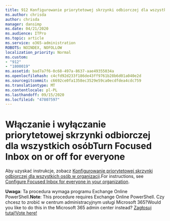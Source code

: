 ```yaml
---
title: 912 Konfigurowanie priorytetowej skrzynki odbiorczej dla wszystkich osób w organizacji
ms.author: chrisda
author: chrisda
manager: dansimp
ms.date: 04/21/2020
ms.audience: ITPro
ms.topic: article
ms.service: o365-administration
ROBOTS: NOINDEX, NOFOLLOW
localization_priority: Normal
ms.custom:
- "912"
- "1800019"
ms.assetid: bad7a7f6-0c68-497a-8637-aae49355034a
ms.openlocfilehash: c4cfd92d233f186de43ff9761b28b6d01a040e2d
ms.sourcegitcommit: c6692ce0fa1358ec3529e59ca0ecdfdea4cdc759
ms.translationtype: MT
ms.contentlocale: pl-PL
ms.lasthandoff: 09/15/2020
ms.locfileid: "47807597"
---
```

# <a name="turn-focused-inbox-on-or-off-for-everyone"></a><span data-ttu-id="1c79d-102">Włączanie i wyłączanie priorytetowej skrzynki odbiorczej dla wszystkich osób</span><span class="sxs-lookup"><span data-stu-id="1c79d-102">Turn Focused Inbox on or off for everyone</span></span>

<span data-ttu-id="1c79d-103">Aby uzyskać instrukcje, zobacz [Konfigurowanie priorytetowej skrzynki odbiorczej dla wszystkich osób w organizacji](https://docs.microsoft.com/microsoft-365/admin/setup/configure-focused-inbox).</span><span class="sxs-lookup"><span data-stu-id="1c79d-103">For instructions, see [Configure Focused Inbox for everyone in your organization](https://docs.microsoft.com/microsoft-365/admin/setup/configure-focused-inbox).</span></span>

<span data-ttu-id="1c79d-104">**Uwaga**: Ta procedura wymaga programu Exchange Online PowerShell.</span><span class="sxs-lookup"><span data-stu-id="1c79d-104">**Note**: This procedure requires Exchange Online PowerShell.</span></span> <span data-ttu-id="1c79d-105">Czy chcesz to zrobić w centrum administracyjnym usługi Microsoft 365?</span><span class="sxs-lookup"><span data-stu-id="1c79d-105">Would you like to do this in the Microsoft 365 admin center instead?</span></span> [<span data-ttu-id="1c79d-106">Zagłosuj tutaj!</span><span class="sxs-lookup"><span data-stu-id="1c79d-106">Vote here!</span></span>](https://go.microsoft.com/fwlink/p/?linkid=862489)
